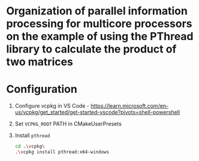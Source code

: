 # Organization of parallel information processing for multicore processors on the example of using the PThread library to calculate the product of two matrices

# Configuration
1. Configure vcpkg in VS Code - https://learn.microsoft.com/en-us/vcpkg/get_started/get-started-vscode?pivots=shell-powershell
2. Set `VCPKG_ROOT` PATH in CMakeUserPresets
3. Install `pthread`

    ```bash
    cd .\vcpkg\
    .\vcpkg install pthread:x64-windows
    ```